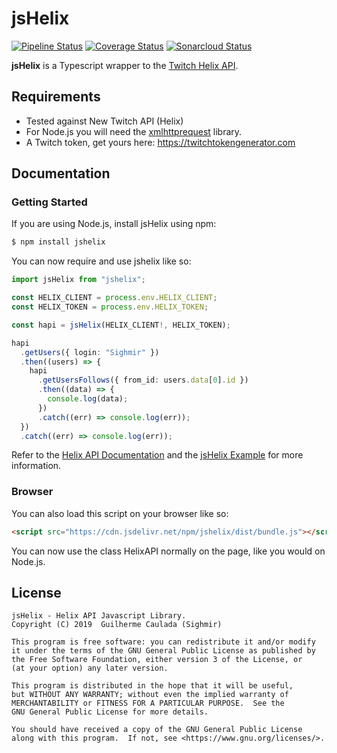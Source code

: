 # jsHelix

[![Pipeline Status](https://github.com/Sighmir/jsHelix/workflows/CI/CD/badge.svg?branch=develop)](https://github.com/Sighmir/jsHelix/actions?query=workflow%3ACI%2FCD+branch%3Adevelop) [![Coverage Status](https://codecov.io/gh/Sighmir/jsHelix/branch/develop/graph/badge.svg)](https://codecov.io/gh/Sighmir/jsHelix/branch/develop) [![Sonarcloud Status](https://sonarcloud.io/api/project_badges/measure?branch=develop&project=jsHelix&metric=alert_status)](https://sonarcloud.io/dashboard?branch=develop&id=jsHelix)

**jsHelix** is a Typescript wrapper to the [Twitch Helix API](https://dev.twitch.tv/docs/api/reference/).

## Requirements

- Tested against New Twitch API (Helix)
- For Node.js you will need the [xmlhttprequest](https://www.npmjs.com/package/xmlhttprequest) library.
- A Twitch token, get yours here: https://twitchtokengenerator.com

## Documentation

### Getting Started

If you are using Node.js, install jsHelix using npm:

```bash
$ npm install jshelix
```

You can now require and use jshelix like so:

```ts
import jsHelix from "jshelix";

const HELIX_CLIENT = process.env.HELIX_CLIENT;
const HELIX_TOKEN = process.env.HELIX_TOKEN;

const hapi = jsHelix(HELIX_CLIENT!, HELIX_TOKEN);

hapi
  .getUsers({ login: "Sighmir" })
  .then((users) => {
    hapi
      .getUsersFollows({ from_id: users.data[0].id })
      .then((data) => {
        console.log(data);
      })
      .catch((err) => console.log(err));
  })
  .catch((err) => console.log(err));
```

Refer to the [Helix API Documentation](https://dev.twitch.tv/docs/api/reference/) and the [jsHelix Example](https://github.com/Sighmir/jsHelix/tree/master/example) for more information.

### Browser

You can also load this script on your browser like so:

```html
<script src="https://cdn.jsdelivr.net/npm/jshelix/dist/bundle.js"></script>
```

You can now use the class HelixAPI normally on the page, like you would on Node.js.

## License

```
jsHelix - Helix API Javascript Library.
Copyright (C) 2019  Guilherme Caulada (Sighmir)

This program is free software: you can redistribute it and/or modify
it under the terms of the GNU General Public License as published by
the Free Software Foundation, either version 3 of the License, or
(at your option) any later version.

This program is distributed in the hope that it will be useful,
but WITHOUT ANY WARRANTY; without even the implied warranty of
MERCHANTABILITY or FITNESS FOR A PARTICULAR PURPOSE.  See the
GNU General Public License for more details.

You should have received a copy of the GNU General Public License
along with this program.  If not, see <https://www.gnu.org/licenses/>.
```
